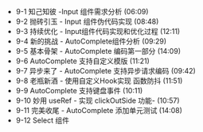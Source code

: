 -  9-1 知己知彼 -Input 组件需求分析 (06:09)
-  9-2 抛砖引玉 - Input 组件伪代码实现 (08:48)
-  9-3 持续优化 - Input组件代码实现和优化过程 (12:11)
-  9-4 新的挑战 - AutoComplete组件分析 (09:29)
-  9-5 基本骨架 - AutoComplete 编码第一部分 (14:09)
-  9-6 AutoComplete 支持自定义模版 (11:21)
-  9-7 异步来了 - AutoComplete 支持异步请求编码 (09:42)
-  9-8 老瓶新酒 - 使用自定义Hook实现 函数防抖 (11:51)
-  9-9 AutoComplete 支持键盘事件 (10:11)
-  9-10 妙用 useRef - 实现 clickOutSide 功能- (10:57)
-  9-11 完美收尾 - AutoComplete 添加单元测试 (14:08)
-  9-12 Select 组件